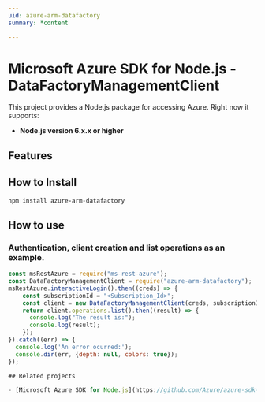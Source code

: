 ```yaml
---
uid: azure-arm-datafactory
summary: *content

---
```

# Microsoft Azure SDK for Node.js - DataFactoryManagementClient
This project provides a Node.js package for accessing Azure. Right now it supports:
- **Node.js version 6.x.x or higher**

## Features


## How to Install

```bash
npm install azure-arm-datafactory
```

## How to use

### Authentication, client creation and list operations as an example.

```javascript
const msRestAzure = require("ms-rest-azure");
const DataFactoryManagementClient = require("azure-arm-datafactory");
msRestAzure.interactiveLogin().then((creds) => {
    const subscriptionId = "<Subscription_Id>";
    const client = new DataFactoryManagementClient(creds, subscriptionId);
    return client.operations.list().then((result) => {
      console.log("The result is:");
      console.log(result);
    });
}).catch((err) => {
  console.log('An error ocurred:');
  console.dir(err, {depth: null, colors: true});
});

## Related projects

- [Microsoft Azure SDK for Node.js](https://github.com/Azure/azure-sdk-for-node)
